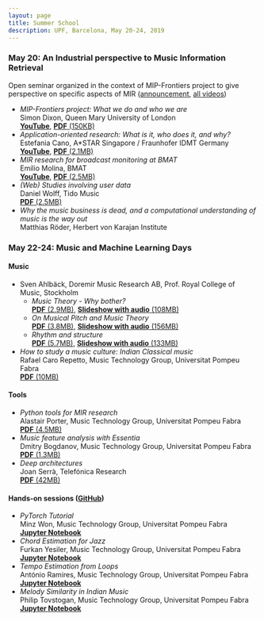 ```yaml
---
layout: page
title: Summer School
description: UPF, Barcelona, May 20-24, 2019
---
```


### May 20: An Industrial perspective to Music Information Retrieval 

Open seminar organized in the context of MIP-Frontiers project to give perspective on specific aspects of MIR ([announcement](/2019/05/15/seminar.html), [all videos](videos))

- _MIP-Frontiers project: What we do and who we are_ <br> Simon Dixon, Queen Mary University of London <br> [**YouTube**](https://youtu.be/PX-QQXcs5bI), [**PDF** (150KB)](/resources/summer-school/simon-intro.pdf)
- _Application-oriented research: What is it, who does it, and why?_ <br> Estefania Cano, A\*STAR Singapore / Fraunhofer IDMT Germany <br> [**YouTube**](https://youtu.be/DFxSbxgdzbM), [**PDF** (2.1MB)](estefania-application.pdf)
- _MIR research for broadcast monitoring at BMAT_ <br> Emilio Molina, BMAT <br> [**YouTube**](https://youtu.be/9ow0S9yhMS8), [**PDF** (2.5MB)](emilio-monitoring.pdf)
- _(Web) Studies involving user data_ <br> Daniel Wolff, Tido Music <br> [**PDF** (2.5MB)](daniel-user-studies.pdf)
- _Why the music business is dead, and a computational understanding of music is the way out_ <br> Matthias Röder, Herbert von Karajan Institute

### May 22-24: Music and Machine Learning Days

#### Music
- Sven Ahlbäck, Doremir Music Research AB, Prof. Royal College of Music, Stockholm
  - _Music Theory - Why bother?_ <br> [**PDF** (2.9MB)](sven-may22-harmony.pdf), [**Slideshow with audio** (108MB)](https://drive.google.com/uc?id=1yhCAcGcKLP-eR8G1GqIcBUt8i0jrOPgJ&export=download)
  - _On Musical Pitch and Music Theory_ <br> [**PDF** (3.8MB)](sven-may23-pitch.pdf), [**Slideshow with audio** (156MB)](https://drive.google.com/uc?id=1tAFOy06BBEuxP2wwh5RXAwn0pfWWbpF9&export=download)
  - _Rhythm and structure_ <br> [**PDF** (5.7MB)](sven-may24-rhythm.pdf), [**Slideshow with audio** (133MB)](https://drive.google.com/uc?id=1VN1VI0FBeSeMLBc-OS5I2wbIc3WxhUgx&export=download)
- _How to study a music culture: Indian Classical music_ <br> Rafael Caro Repetto, Music Technology Group, Universitat Pompeu Fabra <br> [**PDF** (10MB)](rafael-indian-music.pdf)

#### Tools
- _Python tools for MIR research_ <br> Alastair Porter, Music Technology Group, Universitat Pompeu Fabra <br> [**PDF** (4.5MB)](alastair-python.pdf)
- _Music feature analysis with Essentia_ <br> Dmitry Bogdanov, Music Technology Group, Universitat Pompeu Fabra <br> [**PDF** (1.3MB)](dmitry-essentia.pdf)
- _Deep architectures_ <br> Joan Serrà, Telefónica Research <br> [**PDF** (42MB)](joan-deep-architectures.pdf)

#### Hands-on sessions ([GitHub](https://github.com/mip-frontiers/summer-school-2019))
- _PyTorch Tutorial_ <br> Minz Won, Music Technology Group, Universitat Pompeu Fabra <br> [**Jupyter Notebook**](https://github.com/mip-frontiers/summer-school-2019/blob/master/genre_classification_PyTorch.ipynb)
- _Chord Estimation for Jazz_ <br> Furkan Yesiler, Music Technology Group, Universitat Pompeu Fabra <br> [**Jupyter Notebook**](https://github.com/mip-frontiers/summer-school-2019/blob/master/ChordEstimation/ACE_MIP-Frontiers.ipynb)
- _Tempo Estimation from Loops_ <br> António Ramires, Music Technology Group, Universitat Pompeu Fabra <br> [**Jupyter Notebook**](https://github.com/mip-frontiers/summer-school-2019/blob/master/TempoEstimationFromLoops/TempoEstimationFromLoops.ipynb)
- _Melody Similarity in Indian Music_ <br> Philip Tovstogan, Music Technology Group, Universitat Pompeu Fabra <br> [**Jupyter Notebook**](https://github.com/mip-frontiers/summer-school-2019/blob/master/MelodySimilarityIndian/melodicsimilarity.ipynb)

